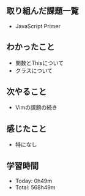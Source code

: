 ## 取り組んだ課題一覧
- JavaScript Primer
## わかったこと
- 関数とThisについて
- クラスについて
## 次やること
- Vimの課題の続き
## 感じたこと
- 特になし
## 学習時間
- Today: 0h49m
- Total: 568h49m
